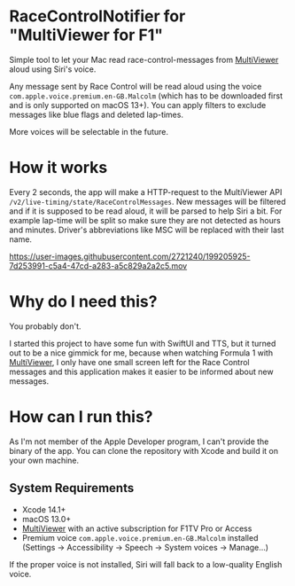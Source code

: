 # RaceControlNotifier for "MultiViewer for F1"
Simple tool to let your Mac read race-control-messages from [MultiViewer](https://multiviewer.app) aloud using Siri's voice.

Any message sent by Race Control will be read aloud using the voice `com.apple.voice.premium.en-GB.Malcolm` (which has to be downloaded first and is only supported on macOS 13+).
You can apply filters to exclude messages like blue flags and deleted lap-times.

More voices will be selectable in the future.


# How it works

Every 2 seconds, the app will make a HTTP-request to the MultiViewer API `/v2/live-timing/state/RaceControlMessages`.
New messages will be filtered and if it is supposed to be read aloud, it will be parsed to help Siri a bit. For example lap-time will be split so make sure they are not detected as hours and minutes.
Driver's abbreviations like MSC will be replaced with their last name.


https://user-images.githubusercontent.com/2721240/199205925-7d253991-c5a4-47cd-a283-a5c829a2a2c5.mov


# Why do I need this?

You probably don't.

I started this project to have some fun with SwiftUI and TTS, but it turned out to be a nice gimmick for me, because when watching Formula 1 with [MultiViewer](https://multiviewer.app), I only have one small screen left for the Race Control messages and this application makes it easier to be informed about new messages.


# How can I run this?

As I'm not member of the Apple Developer program, I can't provide the binary of the app. You can clone the repository with Xcode and build it on your own machine.

## System Requirements

* Xcode 14.1+
* macOS 13.0+
* [MultiViewer](https://multiviewer.app) with an active subscription for F1TV Pro or Access
* Premium voice `com.apple.voice.premium.en-GB.Malcolm` installed (Settings -> Accessibility -> Speech -> System voices -> Manage...)

If the proper voice is not installed, Siri will fall back to a low-quality English voice.
